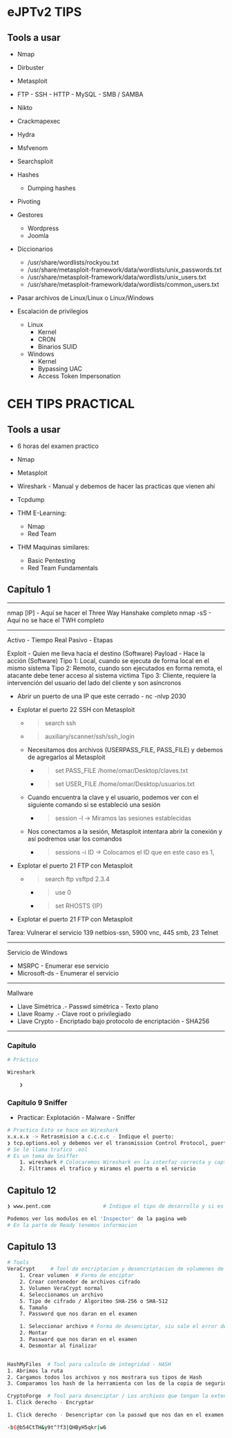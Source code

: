 # eJPTv2 TIPS

## Tools a usar 

* Nmap
* Dirbuster
* Metasploit
* FTP - SSH - HTTP - MySQL - SMB / SAMBA 
* Nikto
* Crackmapexec
* Hydra
* Msfvenom
* Searchsploit

* Hashes 
	* Dumping hashes

* Pivoting

* Gestores 
	* Wordpress
	* Joomla

* Diccionarios
	* /usr/share/wordlists/rockyou.txt 
	* /usr/share/metasploit-framework/data/wordlists/unix_passwords.txt
	* /usr/share/metasploit-framework/data/wordlists/unix_users.txt
	* /usr/share/metasploit-framework/data/wordlists/common_users.txt

* Pasar archivos de Linux/Linux o Linux/Windows 

* Escalación de privilegios 
	* Linux 
		* Kernel 
		* CRON
		* Binarios SUID
	* Windows 
		* Kernel 
		* Bypassing UAC
		* Access Token Impersonation

# CEH TIPS PRACTICAL
## Tools a usar 

* 6 horas del examen practico 

* Nmap 
* Metasploit
* Wireshark - Manual y debemos de hacer las practicas que vienen ahí
* Tcpdump
* THM E-Learning:
	* Nmap
	* Red Team 
* THM Maquinas similares:
	* Basic Pentesting
	* Red Team Fundamentals 

## Capítulo 1

---
nmap [IP] - Aquí se hacer el Three Way Hanshake completo
nmap -sS  - Aquí no se hace el TWH completo

----
Activo - Tiempo Real
Pasivo - Etapas 

Exploit - Quien me lleva hacia el destino (Software)
Payload - Hace la acción (Software)
	Tipo 1: Local, cuando se ejecuta de forma local en el mismo sistema
	Tipo 2: Remoto, cuando son ejecutados en forma remota, el atacante debe tener acceso al sistema victima 
	Tipo 3: Cliente, requiere la intervención del usuario del lado del cliente y son asíncronos 

* Abrir un puerto de una IP que este cerrado - nc -nlvp 2030 



* Explotar el puerto 22 SSH con Metasploit 
	* > search ssh 
	* > auxiliary/scanner/ssh/ssh_login
	* Necesitamos dos archivos (USERPASS_FILE, PASS_FILE) y debemos de agregarlos al Metasploit
		* > set PASS_FILE /home/omar/Desktop/claves.txt
		* > set USER_FILE /home/omar/Desktop/usuarios.txt
	* Cuando encuentra la clave y el usuario, podemos ver con el siguiente comando si se estableció una sesión
		* > session -l             ->      Miramos las sesiones establecidas
	* Nos conectamos a la sesión, Metasploit intentara abrir la conexión y así podremos usar los comandos 
		* > sessions -i ID       ->     Colocamos el ID que en este caso es 1,



* Explotar el puerto 21 FTP con Metasploit 
	* > search ftp vsftpd 2.3.4
		* > use 0
		* > set RHOSTS {IP}



* Explotar el puerto 21 FTP con Metasploit 

Tarea: Vulnerar el servicio 139 netbios-ssn, 5900 vnc, 445 smb, 23 Telnet

---

Servicio de Windows 
* MSRPC - Enumerar ese servicio
* Microsoft-ds - Enumerar el servicio 
----
Mallware 

* Llave Simétrica .- Passwd simétrica - Texto plano 
* Llave Roamy .- Clave root o privilegiado
* Llave Crypto - Encriptado bajo protocolo de encriptación - SHA256

---
### Capítulo

```bash 
# Práctico 

Wireshark  

	❯ 
```

### Capítulo 9 Sniffer

* Practicar: Explotación - Malware - Sniffer

```bash 
# Practico Esto se hace en Wireshark
x.x.x.x -> Retrasmision a c.c.c.c - Indique el puerto:   
❯ tcp.options.eol y debemos ver el transmission Control Protocol, puerto origen y puerto destino
# Se le llama trafico .eol
# Es un tema de Sniffer
	1. wireshark # Colocaremos Wireshark en la interfaz correcta y capturamos el trafico 
	2. Filtramos el trafico y miramos el puerto o el servicio 
```

## Capitulo 12

```bash 
❯ www.pent.com                 # Indique el tipo de desarrollo y si es susceptible a un XXS

Podemos ver los modulos en el 'Inspector' de la pagina web
# En la parte de Ready tenemos informacion 
```

## Capitulo 13

```bash 
# Tools 
VeraCrypt     # Tool de encriptacion y desencriptacion de volumenes de disco
	1. Crear volumen  # Forma de enciptar
	2. Crear contenedor de archivos cifrado
	3. Volumen VeraCrypt normal
	4. Seleccionamos un archivo 
	5. Tipo de cifrado / Algoritmo SHA-256 o SHA-512
	6. Tamaño 
	7. Password que nos daran en el examen 

	1. Seleccionar archivo # Forma de desenciptar, siu sale el error de 'Code id file' buscamos el otro archivo en la carpeta 
	2. Montar 
	3. Password que nos daran en el examen 
	4. Desmontar al finalizar 


HashMyFiles  # Tool para calculo de integridad - HASH
1. Abrimos la ruta 
2. Cargamos todos los archivos y nos mostrara sus tipos de Hash
3. Comparamos los hash de la herramienta con los de la copia de seguridad 

CryptoForge  # Tool para desenciptar / Los archivos que tengan la extencion .cfe
1. Click derecho - Encryptar 

1. Click derecho - Desencriptar con la passwd que nos dan en el examen 

-b(@b54CtTH&y9t^?f3|QHByH5qkr|w6
```